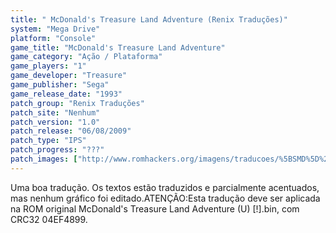 ```yaml
---
title: " McDonald's Treasure Land Adventure (Renix Traduções)"
system: "Mega Drive"
platform: "Console"
game_title: "McDonald's Treasure Land Adventure"
game_category: "Ação / Plataforma"
game_players: "1"
game_developer: "Treasure"
game_publisher: "Sega"
game_release_date: "1993"
patch_group: "Renix Traduções"
patch_site: "Nenhum"
patch_version: "1.0"
patch_release: "06/08/2009"
patch_type: "IPS"
patch_progress: "???"
patch_images: ["http://www.romhackers.org/imagens/traducoes/%5BSMD%5D%20McDonald's%20Treasure%20Land%20Adventure%20-%20Renix%20Tradu%C3%A7%C3%B5es%20-%201.png","http://www.romhackers.org/imagens/traducoes/%5BSMD%5D%20McDonald's%20Treasure%20Land%20Adventure%20-%20Renix%20Tradu%C3%A7%C3%B5es%20-%202.png","http://www.romhackers.org/imagens/traducoes/%5BSMD%5D%20McDonald's%20Treasure%20Land%20Adventure%20-%20Renix%20Tradu%C3%A7%C3%B5es%20-%203.png"]
---
```

Uma boa tradução. Os textos estão traduzidos e parcialmente acentuados, mas nenhum gráfico foi editado.ATENÇÃO:Esta tradução deve ser aplicada na ROM original McDonald's Treasure Land Adventure (U) [!].bin, com CRC32 04EF4899.